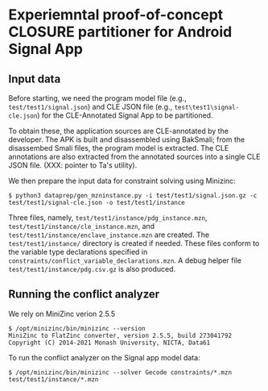 # Experiemntal proof-of-concept CLOSURE partitioner for Android Signal App

## Input data

Before starting, we need the program model file (e.g., `test/test1/signal.json`) and CLE JSON file (e.g.,
`test\test1\signal-cle.json`) for the CLE-Annotated Signal App to be partitioned.

To obtain these, the application sources are CLE-annotated by the developer. The APK is built and
disassembled using BakSmali; from the disassembed Smali files, the program model is extracted.
The CLE annotations are also extracted from the annotated sources into a single CLE JSON file.
(XXX: pointer to Ta's utility).

We then prepare the input data for constraint solving using Minizinc:

```
$ python3 dataprep/gen_mzninstance.py -i test/test1/signal.json.gz -c test/test1/signal-cle.json -o test/test1/instance
```

Three files, namely, `test/test1/instance/pdg_instance.mzn`,
`test/test1/instance/cle_instance.mzn`, and
`test/test1/instance/enclave_instance.mzn` are created. The
`test/test1/instance/` directory is created if needed. These files conform to
the variable type declarations specified in
`constraints/conflict_variable_declarations.mzn`.  A debug helper file
`test/test1/instance/pdg.csv.gz` is also produced.

## Running the conflict analyzer

We rely on MiniZinc verion 2.5.5

```
$ /opt/minizinc/bin/minizinc --version
MiniZinc to FlatZinc converter, version 2.5.5, build 273041792
Copyright (C) 2014-2021 Monash University, NICTA, Data61
```

To run the conflict analyzer on the Signal app model data:

```
$ /opt/minizinc/bin/minizinc --solver Gecode constraints/*.mzn test/test1/instance/*.mzn
```


